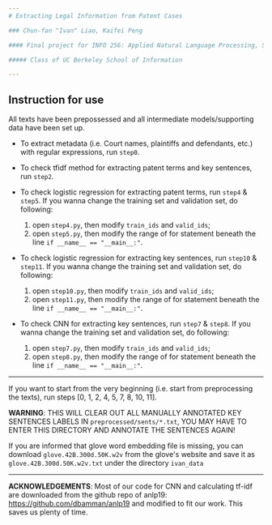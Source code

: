 ```yaml
---
# Extracting Legal Information from Patent Cases

### Chun-fan "Ivan" Liao, Kaifei Peng

#### Final project for INFO 256: Applied Natural Language Processing, Spring 2019

##### Class of UC Berkeley School of Information 

---
```


## Instruction for use ##

  All texts have been prepossessed and all intermediate models/supporting data have been set up.

  * To extract metadata (i.e. Court names, plaintiffs and defendants, etc.) with regular expressions, run `step0`.

  * To check tfidf method for extracting patent terms and key sentences, run `step2`.

  * To check logistic regression for extracting patent terms, run `step4` & `step5`. If you wanna change the training set and validation set, do following:
    1. open `step4.py`, then modify `train_ids` and `valid_ids`; 
    1. open `step5.py`, then modify the range of for statement beneath the line `if __name__ == "__main__:"`.

  * To check logistic regression for extracting key sentences, run `step10` & `step11`. If you wanna change the training set and validation set, do following:
    1. open `step10.py`, then modify `train_ids` and `valid_ids`; 
    1. open `step11.py`, then modify the range of for statement beneath the line `if __name__ == "__main__:"`.

  * To check CNN for extracting key sentences, run `step7` & `step8`. If you wanna change the training set and validation set, do following:
    1. open `step7.py`, then modify `train_ids` and `valid_ids`; 
    1. open `step8.py`, then modify the range of for statement beneath the line `if __name__ == "__main__:"`.

---
  If you want to start from the very beginning (i.e. start from preprocessing the texts), run steps [0, 1, 2, 4, 5, 7, 8, 10, 11]. 
  
  **WARNING**: THIS WILL CLEAR OUT ALL MANUALLY ANNOTATED KEY SENTENCES LABELS IN `preprocessed/sents/*.txt`, YOU MAY HAVE TO ENTER THIS DIRECTORY AND ANNOTATE THE SENTENCES AGAIN!
  
  If you are informed that glove word embedding file is missing, you can download `glove.42B.300d.50K.w2v` from the glove's website and save it as `glove.42B.300d.50K.w2v.txt` under the directory `ivan_data`
  
---
**ACKNOWLEDGEMENTS**:
  Most of our code for CNN and calculating tf-idf are downloaded from the github repo of anlp19: https://github.com/dbamman/anlp19 and modified to fit our work. This saves us plenty of time.

